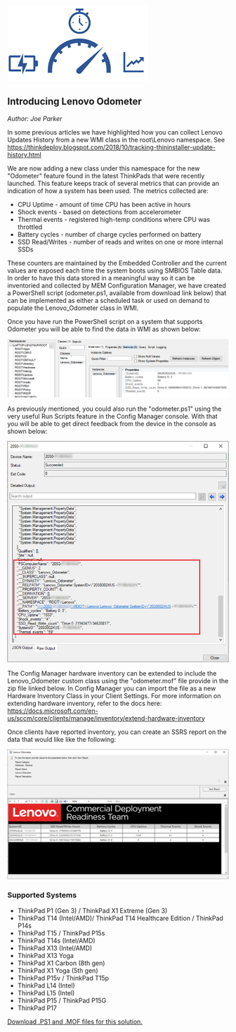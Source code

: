 ![](../img/2020/odometer_image.png)

## Introducing Lenovo Odometer
*Author: Joe Parker*

In some previous articles we have highlighted how you can collect Lenovo Updates History from a new WMI class in the root\Lenovo namespace. See https://thinkdeploy.blogspot.com/2018/10/tracking-thininstaller-update-history.html

We are now adding a new class under this namespace for the new "Odometer" feature found in the latest ThinkPads that were recently launched.  This feature keeps track of several metrics that can provide an indication of how a system has been used.  The metrics collected are:
* CPU Uptime - amount of time CPU has been active in hours
* Shock events - based on detections from accelerometer
* Thermal events - registered high-temp conditions where CPU was throttled
* Battery cycles - number of charge cycles performed on battery
* SSD Read/Writes - number of reads and writes on one or more internal SSDs

These counters are maintained by the Embedded Controller and the current values are exposed each time the system boots using SMBIOS Table data. In order to have this data stored in a meaningful way so it can be inventoried and collected by MEM Configuration Manager, we have created a PowerShell script (odometer.ps1, available from download link below) that can be implemented as either a scheduled task or used on demand to populate the Lenovo_Odometer class in WMI. 

Once you have run the PowerShell script on a system that supports Odometer you will be able to find the data in WMI as shown below:

![](../img/2020/odometerdata.png)

As previously mentioned, you could also run the "odometer.ps1" using the very useful Run Scripts feature in the Config Manager console.  With that you will be able to get direct feedback from the device in the console as shown below:

![](../img/2020/runscript2.png)

The Config Manager hardware inventory can be extended to include the Lenovo_Odometer custom class using the "odometer.mof" file provide in the zip file linked below. In Config Manager you can import the file as a new Hardware Inventory Class in your Client Settings. For more information on extending hardware inventory, refer to the docs here:
https://docs.microsoft.com/en-us/sccm/core/clients/manage/inventory/extend-hardware-inventory

Once clients have reported inventory, you can create an SSRS report on the data that would like like the following:

![](../img/2020/report2.png)

### Supported Systems
* ThinkPad P1 (Gen 3) / ThinkPad X1 Extreme (Gen 3)
* ThinkPad T14 (Intel/AMD)/ ThinkPad T14 Healthcare Edition / ThinkPad P14s
* ThinkPad T15 / ThinkPad P15s
* ThinkPad T14s (Intel/AMD)
* ThinkPad X13 (Intel/AMD)
* ThinkPad X13 Yoga
* ThinkPad X1 Carbon (8th gen)
* ThinkPad X1 Yoga (5th gen)
* ThinkPad P15v / ThinkPad T15p
* ThinkPad L14 (Intel)
* ThinkPad L15 (Intel)
* ThinkPad P15 / ThinkPad P15G
* ThinkPad P17

[Download .PS1 and .MOF files for this solution.](https://download.lenovo.com/cdrt/tools/odometer_01.zip)
